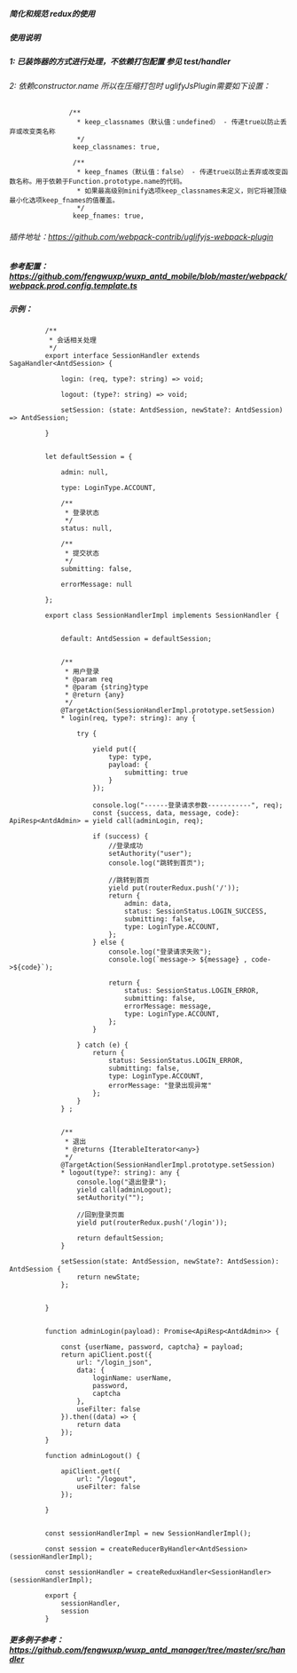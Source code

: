 ##### 简化和规范 redux的使用

##### 使用说明


#####  1: 已装饰器的方式进行处理，不依赖打包配置 参见 test/handler

###### 2: 依赖constructor.name 所以在压缩打包时 uglifyJsPlugin需要如下设置：
            
            
                   /**
                     * keep_classnames（默认值：undefined） - 传递true以防止丢弃或改变类名称
                     */
                    keep_classnames: true,
            
                    /**
                     * keep_fnames（默认值：false） - 传递true以防止丢弃或改变函数名称。用于依赖于Function.prototype.name的代码。
                     * 如果最高级别minify选项keep_classnames未定义，则它将被顶级最小化选项keep_fnames的值覆盖。
                     */
                    keep_fnames: true,

###### 插件地址：https://github.com/webpack-contrib/uglifyjs-webpack-plugin

#####  参考配置：https://github.com/fengwuxp/wuxp_antd_mobile/blob/master/webpack/webpack.prod.config.template.ts

##### 示例：
             
             /**
              * 会话相关处理
              */
             export interface SessionHandler extends SagaHandler<AntdSession> {
             
                 login: (req, type?: string) => void;
             
                 logout: (type?: string) => void;
             
                 setSession: (state: AntdSession, newState?: AntdSession) => AntdSession;
             
             }
             
             
             let defaultSession = {
             
                 admin: null,
             
                 type: LoginType.ACCOUNT,
             
                 /**
                  * 登录状态
                  */
                 status: null,
             
                 /**
                  * 提交状态
                  */
                 submitting: false,
             
                 errorMessage: null
             
             };
             
             export class SessionHandlerImpl implements SessionHandler {
             
             
                 default: AntdSession = defaultSession;
             
             
                 /**
                  * 用户登录
                  * @param req
                  * @param {string}type
                  * @return {any}
                  */
                 @TargetAction(SessionHandlerImpl.prototype.setSession)
                 * login(req, type?: string): any {
             
                     try {
             
                         yield put({
                             type: type,
                             payload: {
                                 submitting: true
                             }
                         });
             
                         console.log("------登录请求参数-----------", req);
                         const {success, data, message, code}: ApiResp<AntdAdmin> = yield call(adminLogin, req);
             
                         if (success) {
                             //登录成功
                             setAuthority("user");
                             console.log("跳转到首页");
             
                             //跳转到首页
                             yield put(routerRedux.push('/'));
                             return {
                                 admin: data,
                                 status: SessionStatus.LOGIN_SUCCESS,
                                 submitting: false,
                                 type: LoginType.ACCOUNT,
                             };
                         } else {
                             console.log("登录请求失败");
                             console.log(`message-> ${message} , code->${code}`);
             
                             return {
                                 status: SessionStatus.LOGIN_ERROR,
                                 submitting: false,
                                 errorMessage: message,
                                 type: LoginType.ACCOUNT,
                             };
                         }
             
                     } catch (e) {
                         return {
                             status: SessionStatus.LOGIN_ERROR,
                             submitting: false,
                             type: LoginType.ACCOUNT,
                             errorMessage: "登录出现异常"
                         };
                     }
                 } ;
             
             
                 /**
                  * 退出
                  * @returns {IterableIterator<any>}
                  */
                 @TargetAction(SessionHandlerImpl.prototype.setSession)
                 * logout(type?: string): any {
                     console.log("退出登录");
                     yield call(adminLogout);
                     setAuthority("");
             
                     //回到登录页面
                     yield put(routerRedux.push('/login'));
             
                     return defaultSession;
                 }
             
                 setSession(state: AntdSession, newState?: AntdSession): AntdSession {
                     return newState;
                 };
             
             
             }
             
             
             function adminLogin(payload): Promise<ApiResp<AntdAdmin>> {
             
                 const {userName, password, captcha} = payload;
                 return apiClient.post({
                     url: "/login_json",
                     data: {
                         loginName: userName,
                         password,
                         captcha
                     },
                     useFilter: false
                 }).then((data) => {
                     return data
                 });
             }
             
             function adminLogout() {
             
                 apiClient.get({
                     url: "/logout",
                     useFilter: false
                 });
             
             }
             
             
             const sessionHandlerImpl = new SessionHandlerImpl();
             
             const session = createReducerByHandler<AntdSession>(sessionHandlerImpl);
             
             const sessionHandler = createReduxHandler<SessionHandler>(sessionHandlerImpl);
             
             export {
                 sessionHandler,
                 session
             }
             
##### 更多例子参考：https://github.com/fengwuxp/wuxp_antd_manager/tree/master/src/handler             



